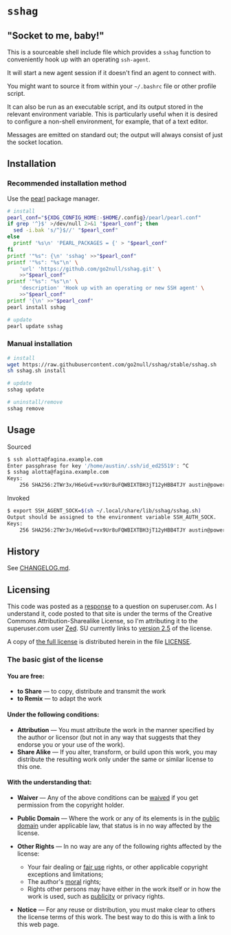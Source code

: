 # `sshag`

## "Socket to me, baby!"

This is a sourceable shell include file which provides a `sshag` function to
conveniently hook up with an operating `ssh-agent`.

It will start a new agent session if it doesn't find an agent to connect with.

You might want to source it from within your `~/.bashrc` file or other profile
script.

It can also be run as an executable script, and its output stored in the
relevant environment variable.  This is particularly useful when it is desired
to configure a non-shell environment, for example, that of a text editor.

Messages are emitted on standard out;
the output will always consist of just the socket location.


## Installation

### Recommended installation method

Use the [pearl] package manager.
```sh
# install
pearl_conf="${XDG_CONFIG_HOME:-$HOME/.config}/pearl/pearl.conf"
if grep '^}$' >/dev/null 2>&1 "$pearl_conf"; then
  sed -i.bak 's/^}$//' "$pearl_conf"
else
  printf '%s\n' 'PEARL_PACKAGES = {' > "$pearl_conf"
fi
printf '"%s": {\n' 'sshag' >>"$pearl_conf"
printf '"%s": "%s"\n' \
	'url' 'https://github.com/go2null/sshag.git' \
	>>"$pearl_conf"
printf '"%s": "%s"\n' \
	'description' 'Hook up with an operating or new SSH agent' \
	>>"$pearl_conf"
printf '{\n' >>"$pearl_conf"
pearl install sshag

# update
pearl update sshag
```

### Manual installation

```sh
# install
wget https://raw.githubusercontent.com/go2null/sshag/stable/sshag.sh
sh sshag.sh install

# update
sshag update

# uninstall/remove
sshag remove
```

## Usage

Sourced
```sh
$ ssh alotta@fagina.example.com
Enter passphrase for key '/home/austin/.ssh/id_ed25519': ^C
$ sshag alotta@fagina.example.com
Keys:
    256 SHA256:2TWr3x/H6eGvE+vx9Ur8uFQWBIXTBH3jT12yHBB4TJY austin@powers (ED25519)
```

Invoked
```sh
$ export SSH_AGENT_SOCK=$(sh ~/.local/share/lib/sshag/sshag.sh)
Output should be assigned to the environment variable SSH_AUTH_SOCK.
Keys:
    256 SHA256:2TWr3x/H6eGvE+vx9Ur8uFQWBIXTBH3jT12yHBB4TJY austin@powers (ED25519)
```

## History

See [CHANGELOG.md].

## Licensing

This code was posted as a [response] to a question on superuser.com.
As I understand it, code posted to that site is under the terms of the
Creative Commons Attribution-Sharealike License,
so I'm attributing it to the superuser.com user [Zed].
SU currently links to [version 2.5] of the license.

A copy of [the full license] is distributed herein in the file [LICENSE].

### The basic gist of the license

#### You are free:

-   **to Share** — to copy, distribute and transmit the work
-   **to Remix** — to adapt the work

#### Under the following conditions:

-   **Attribution** — You must attribute the work in the manner
    specified by the author or licensor (but not in any way that
    suggests that they endorse you or your use of the work).
-   **Share Alike** — If you alter, transform, or build upon this
    work, you may distribute the resulting work only under the same or
    similar license to this one.


#### With the understanding that:

-   **Waiver** — Any of the above conditions can be [waived]
    if you get permission from the copyright holder.
-   **Public Domain** — Where the work or any of its elements
    is in the [public domain] under applicable law,
    that status is in no way affected by the license.
-   **Other Rights** — In no way are any of the following rights
    affected by the license:
    -   Your fair dealing or [fair use] rights,
        or other applicable copyright exceptions and limitations;
    -   The author's [moral] rights;
    -   Rights other persons may have either in the work itself
        or in how the work is used, such as [publicity] or privacy rights.

-   **Notice** — For any reuse or distribution, you must make clear
    to others the license terms of this work. The best way to do this
    is with a link to this web page.


[CHANGELOG.md]: https://github.com/go2null/sshag/blob/master/CHANGELOG.md
[LICENSE]: https://github.com/go2null/sshag/blob/master/LICENSE
[Zed]: http://superuser.com/users/33648/zed
[fair use]: http://wiki.creativecommons.org/Frequently_Asked_Questions#Do_Creative_Commons_licenses_affect_fair_use.2C_fair_dealing_or_other_exceptions_to_copyright.3F
[moral]: http://wiki.creativecommons.org/Frequently_Asked_Questions#I_don.E2.80.99t_like_the_way_a_person_has_used_my_work_in_a_derivative_work_or_included_it_in_a_collective_work.3B_what_can_I_do.3F
[pearl]: https://github.com/pearl-core/pearl#installation
[public domain]: http://wiki.creativecommons.org/Public_domain
[publicity]: http://wiki.creativecommons.org/Frequently_Asked_Questions#When_are_publicity_rights_relevant.3F
[response]: http://superuser.com/questions/141044/sharing-the-same-ssh-agent-among-multiple-login-sessions#answer-141241
[the full license]: http://creativecommons.org/licenses/by-sa/2.5/legalcode
[version 2.5]: http://creativecommons.org/licenses/by-sa/2.5/
[waived]: http://wiki.creativecommons.org/Frequently_Asked_Questions#Can_I_change_the_terms_of_a_CC_license_or_waive_some_of_its_conditions.3F

